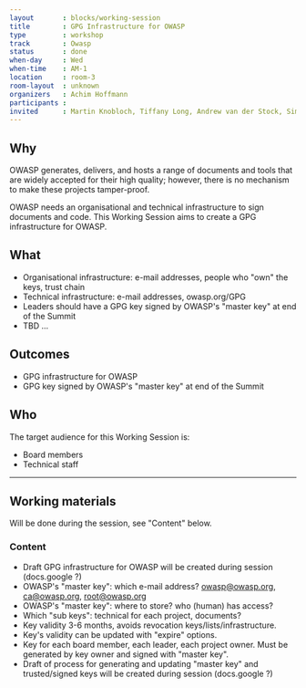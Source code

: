 ```yaml
---
layout       : blocks/working-session
title        : GPG Infrastructure for OWASP
type         : workshop
track        : Owasp
status       : done
when-day     : Wed
when-time    : AM-1
location     : room-3
room-layout  : unknown
organizers   : Achim Hoffmann
participants :
invited      : Martin Knobloch, Tiffany Long, Andrew van der Stock, Simon Bennetts
---
```


## Why

OWASP generates, delivers, and hosts a range of documents and tools that are widely accepted for their high quality; however, there is no mechanism to make these projects tamper-proof.

OWASP needs an organisational and technical infrastructure to sign documents and code. This Working Session aims to create a GPG infrastructure for OWASP. 

## What

* Organisational infrastructure: e-mail addresses, people who "own" the keys, trust chain
* Technical infrastructure: e-mail addresses, owasp.org/GPG
* Leaders should have a GPG key signed by OWASP's "master key" at end of the Summit
* TBD …

## Outcomes

- GPG infrastructure for OWASP
- GPG key signed by OWASP's "master key" at end of the Summit

## Who

The target audience for this Working Session is:

* Board members
* Technical staff

--- 

## Working materials

Will be done during the session, see "Content" below.

### Content

- Draft GPG infrastructure for OWASP will be created during session (docs.google ?)
- OWASP's "master key": which e-mail address? owasp@owasp.org, ca@owasp.org, root@owasp.org
- OWASP's "master key": where to store? who (human) has access?
- Which "sub keys": technical for each project, documents?
- Key validity 3-6 months, avoids revocation keys/lists/infrastructure.
- Key's validity can be updated with "expire" options.
- Key for each board member, each leader, each project owner. Must be generated by key owner and signed with "master key".
- Draft of process for generating and updating "master key" and trusted/signed keys will be created during session (docs.google ?)
